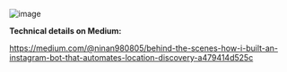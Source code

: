 ![image](https://github.com/user-attachments/assets/6e349e17-ff9a-4b0e-8a7b-75b8e4079e7d)



**Technical details on Medium:**

https://medium.com/@ninan980805/behind-the-scenes-how-i-built-an-instagram-bot-that-automates-location-discovery-a479414d525c
